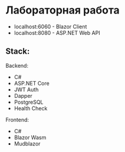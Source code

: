# Лабораторная работа

- localhost:6060 - Blazor Client
- localhost:8080 - ASP.NET Web API

## Stack:

Backend:

- C#
- ASP.NET Core
- JWT Auth
- Dapper
- PostgreSQL
- Health Check

Frontend:

- C#
- Blazor Wasm
- Mudblazor